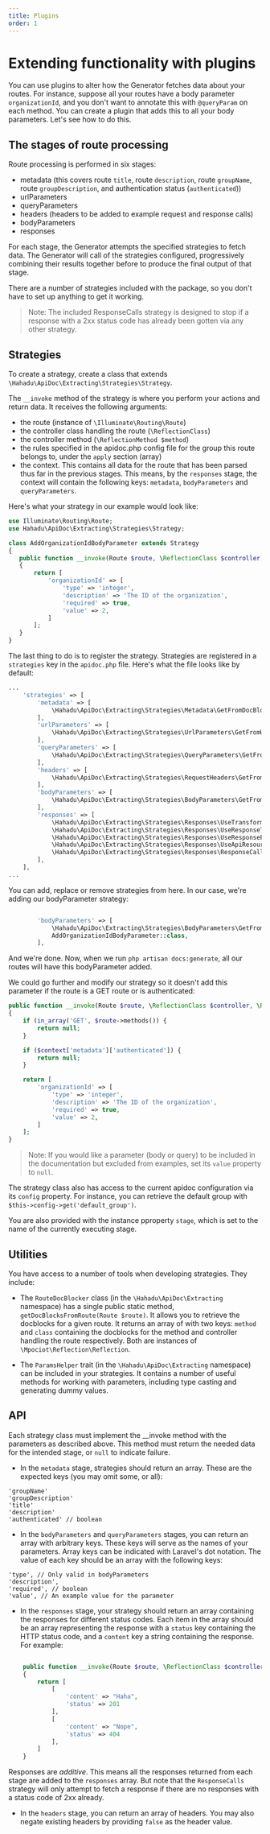 ```yaml
---
title: Plugins
order: 1
---
```

# Extending functionality with plugins
You can use plugins to alter how the Generator fetches data about your routes. For instance, suppose all your routes have a body parameter `organizationId`, and you don't want to annotate this with `@queryParam` on each method. You can create a plugin that adds this to all your body parameters. Let's see how to do this.

## The stages of route processing
Route processing is performed in six stages:
- metadata (this covers route `title`, route `description`, route `groupName`, route `groupDescription`, and authentication status (`authenticated`))
- urlParameters
- queryParameters
- headers (headers to be added to example request and response calls)
- bodyParameters
- responses

For each stage, the Generator attempts the specified strategies to fetch data. The Generator will call of the strategies configured, progressively combining their results together before to produce the final output of that stage.

There are a number of strategies included with the package, so you don't have to set up anything to get it working.

> Note: The included ResponseCalls strategy is designed to stop if a response with a 2xx status code has already been gotten via any other strategy.

## Strategies
To create a strategy, create a class that extends `\Hahadu\ApiDoc\Extracting\Strategies\Strategy`.

The `__invoke` method of the strategy is where you perform your actions and return data. It receives the following arguments:
- the route (instance of `\Illuminate\Routing\Route`)
- the controller class handling the route (`\ReflectionClass`)
- the controller method (`\ReflectionMethod $method`)
 - the rules specified in the apidoc.php config file for the group this route belongs to, under the `apply` section (array)
 - the context. This contains all data for the route that has been parsed thus far in the previous stages. This means, by the `responses` stage, the context will contain the following keys: `metadata`, `bodyParameters` and `queryParameters`.
 
 Here's what your strategy in our example would look like:

 ```php
use Illuminate\Routing\Route;
use Hahadu\ApiDoc\Extracting\Strategies\Strategy;

class AddOrganizationIdBodyParameter extends Strategy
{
    public function __invoke(Route $route, \ReflectionClass $controller, \ReflectionMethod $method, array $routeRules, array $context = [])
    {
        return [
            'organizationId' => [
                'type' => 'integer',
                'description' => 'The ID of the organization', 
                'required' => true, 
                'value' => 2,
            ]
        ];
    }
}
```

The last thing to do is to register the strategy. Strategies are registered in a `strategies` key in the `apidoc.php` file. Here's what the file looks like by default:

```php
...
    'strategies' => [
        'metadata' => [
            \Hahadu\ApiDoc\Extracting\Strategies\Metadata\GetFromDocBlocks::class,
        ],
        'urlParameters' => [
            \Hahadu\ApiDoc\Extracting\Strategies\UrlParameters\GetFromUrlParamTag::class,
        ],
        'queryParameters' => [
            \Hahadu\ApiDoc\Extracting\Strategies\QueryParameters\GetFromQueryParamTag::class,
        ],
        'headers' => [
            \Hahadu\ApiDoc\Extracting\Strategies\RequestHeaders\GetFromRouteRules::class,
        ],
        'bodyParameters' => [
            \Hahadu\ApiDoc\Extracting\Strategies\BodyParameters\GetFromBodyParamTag::class,
        ],
        'responses' => [
            \Hahadu\ApiDoc\Extracting\Strategies\Responses\UseTransformerTags::class,
            \Hahadu\ApiDoc\Extracting\Strategies\Responses\UseResponseTag::class,
            \Hahadu\ApiDoc\Extracting\Strategies\Responses\UseResponseFileTag::class,
            \Hahadu\ApiDoc\Extracting\Strategies\Responses\UseApiResourceTags::class,
            \Hahadu\ApiDoc\Extracting\Strategies\Responses\ResponseCalls::class,
        ],
    ],
...
```

You can add, replace or remove strategies from here. In our case, we're adding our bodyParameter strategy:

```php

        'bodyParameters' => [
            \Hahadu\ApiDoc\Extracting\Strategies\BodyParameters\GetFromBodyParamTag::class,
            AddOrganizationIdBodyParameter::class,
        ],
```

And we're done. Now, when we run `php artisan docs:generate`, all our routes will have this bodyParameter added.


We could go further and modify our strategy so it doesn't add this parameter if the route is a GET route or is authenticated:

```php
public function __invoke(Route $route, \ReflectionClass $controller, \ReflectionMethod $method, array $routeRules, array $context = [])
{
    if (in_array('GET', $route->methods()) {
        return null;
    }

    if ($context['metadata']['authenticated']) {
        return null;
    }

    return [
        'organizationId' => [
            'type' => 'integer',
            'description' => 'The ID of the organization', 
            'required' => true, 
            'value' => 2,
        ]
    ];
}
```

> Note: If you would like a parameter (body or query) to be included in the documentation but excluded from examples, set its `value` property to `null`.

The strategy class also has access to the current apidoc configuration via its `config` property. For instance, you can retrieve the default group with `$this->config->get('default_group')`.

You are also provided with the instance pproperty `stage`, which is set to the name of the currently executing stage.


## Utilities
You have access to a number of tools when developing strategies. They include:

- The `RouteDocBlocker` class (in the `\Hahadu\ApiDoc\Extracting` namespace) has a single public static method, `getDocBlocksFromRoute(Route $route)`. It allows you to retrieve the docblocks for a given route. It returns an array of with two keys: `method` and `class` containing the docblocks for the method and controller handling the route respectively. Both are instances of `\Mpociot\Reflection\Reflection`.

- The `ParamsHelper` trait (in the `\Hahadu\ApiDoc\Extracting` namespace) can be included in your strategies. It contains a number of useful methods for working with parameters, including type casting and generating dummy values.

## API
Each strategy class must implement the __invoke method with the parameters as described above. This method must return the needed data for the intended stage, or `null` to indicate failure.
- In the `metadata` stage, strategies should return an array. These are the expected keys (you may omit some, or all):

```
'groupName'
'groupDescription'
'title'
'description'
'authenticated' // boolean
```

- In the `bodyParameters` and `queryParameters` stages, you can return an array with arbitrary keys. These keys will serve as the names of your parameters. Array keys can be indicated with Laravel's dot notation. The value of each key should be an array with the following keys:

```
'type', // Only valid in bodyParameters
'description', 
'required', // boolean
'value', // An example value for the parameter
```
- In the `responses` stage, your strategy should return an array containing the responses for different status codes. Each item in the array should be an array representing the response with a `status` key containing the HTTP status code, and a `content` key a string containing the response. For example:

```php

    public function __invoke(Route $route, \ReflectionClass $controller, \ReflectionMethod $method, array $routeRules, array $context = [])
    {
        return [
            [
                'content' => "Haha",
                'status' => 201
            ],
            [
                'content' => "Nope",
                'status' => 404
            ],
        ]
    }
```

Responses are _additive_. This means all the responses returned from each stage are added to the `responses` array. But note that the `ResponseCalls` strategy will only attempt to fetch a response if there are no responses with a status code of 2xx already.

- In the `headers` stage, you can return an array of headers. You may also negate existing headers by providing `false` as the header value.
